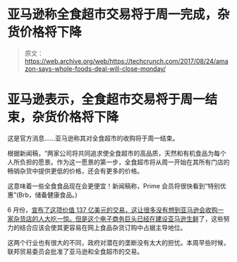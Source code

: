# 亚马逊称全食超市交易将于周一完成，杂货价格将下降

> 原文：<https://web.archive.org/web/https://techcrunch.com/2017/08/24/amazon-says-whole-foods-deal-will-close-monday/>

# 亚马逊表示，全食超市交易将于周一结束，杂货价格将下降

这是官方消息……亚马逊称其对全食超市的收购将于周一结束。

根据新闻稿，“两家公司将共同追求使全食超市的高品质，天然和有机食品为每个人所负担的愿景。作为这一愿景的第一步，全食超市将从周一开始在其所有门店的畅销杂货中提供更低的价格，还会有更多的价格。

这意味着一些全食食品现在会更便宜！新闻稿称，Prime 会员将很快看到“特别优惠”(Brb，储备健康食品。)

6 月份，[宣布了这项价值 137 亿美元的交易，这让很多没有想到亚马逊会收购一家杂货店的人大吃一惊。但是这个电子商务巨头已经在建设](https://web.archive.org/web/20230404061340/http://phx.corporate-ir.net/phoenix.zhtml?c=176060&p=irol-newsArticle&ID=2281414)[亚马逊生鲜](https://web.archive.org/web/20230404061340/https://www.amazon.com/AmazonFresh/b?ie=UTF8&node=10329849011)了，这些努力的结合应该会使其更容易在网上食品杂货订购中占据主导地位。

这两个行业也有很大的不同，政府对潜在的垄断没有太大的担忧。本周早些时候，联邦贸易委员会批准了亚马逊和全食超市的交易。